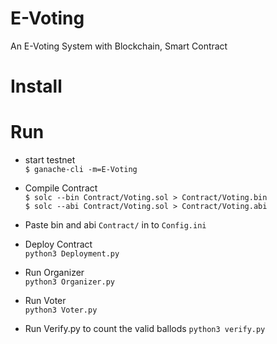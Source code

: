 # E-Voting
An E-Voting System with Blockchain, Smart Contract

# Install

# Run
* start testnet  
`$ ganache-cli -m=E-Voting`  

* Compile Contract  
`$ solc --bin Contract/Voting.sol > Contract/Voting.bin`  
`$ solc --abi Contract/Voting.sol > Contract/Voting.abi`  

* Paste bin and abi `Contract/` in to `Config.ini`

* Deploy Contract  
`python3 Deployment.py`  

* Run Organizer  
`python3 Organizer.py`  

* Run Voter  
`python3 Voter.py`  

* Run Verify.py to count the valid ballods 
`python3 verify.py`  
